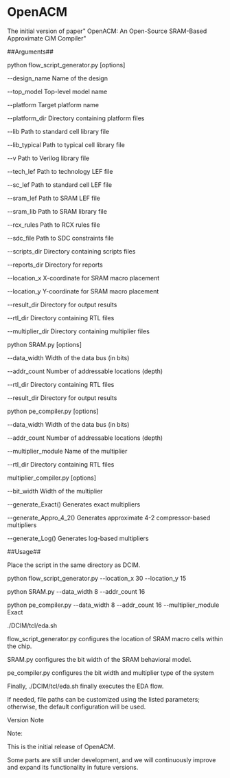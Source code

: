 # OpenACM

The initial version of paper" OpenACM: An Open-Source SRAM-Based Approximate CiM Compiler"



\##Arguments##



python flow\_script\_generator.py \[options]

--design\_name			Name of the design

--top\_model			Top-level model name

--platform			Target platform name

--platform\_dir			Directory containing platform files

--lib					Path to standard cell library file

--lib\_typical			Path to typical cell library file

--v					Path to Verilog library file

--tech\_lef				Path to technology LEF file

--sc\_lef				Path to standard cell LEF file

--sram\_lef			Path to SRAM LEF file

--sram\_lib			Path to SRAM library file

--rcx\_rules			Path to RCX rules file

--sdc\_file				Path to SDC constraints file

--scripts\_dir			Directory containing scripts files

--reports\_dir			Directory for reports

--location\_x			X-coordinate for SRAM macro placement

--location\_y			Y-coordinate for SRAM macro placement

--result\_dir			Directory for output results

--rtl\_dir				Directory containing RTL files

--multiplier\_dir			Directory containing multiplier files



python SRAM.py \[options]

--data\_width			Width of the data bus (in bits)

--addr\_count			Number of addressable locations (depth)

--rtl\_dir				Directory containing RTL files

--result\_dir			Directory for output results



python pe\_compiler.py \[options]

--data\_width			Width of the data bus (in bits)

--addr\_count			Number of addressable locations (depth)

--multiplier\_module		Name of the multiplier

--rtl\_dir				Directory containing RTL files



multiplier\_compiler.py  \[options]

--bit\_width			      Width of the multiplier

--generate\_Exact()           Generates exact multipliers



--generate\_Appro\_4\_2()  Generates approximate 4-2 compressor-based multipliers



--generate\_Log()             Generates log-based multipliers



\##Usage##



Place the script in the same directory as DCIM.



python flow\_script\_generator.py --location\_x 30 --location\_y 15

python SRAM.py --data\_width 8 --addr\_count 16

python pe\_compiler.py --data\_width 8 --addr\_count 16 --multiplier\_module Exact

./DCIM/tcl/eda.sh



​flow\_script\_generator.py​​ configures the location of SRAM macro cells within the chip.

SRAM.py​​ configures the bit width of the SRAM behavioral model.

pe\_compiler.py​​ configures the bit width and multiplier type of the system 

Finally, ./DCIM/tcl/eda.sh​​ finally executes the EDA flow.

If needed, file paths can be customized using the listed parameters; otherwise, the default configuration will be used.



Version Note

Note:

This is the initial release of OpenACM.

Some parts are still under development, and we will continuously improve and expand its functionality in future versions.

